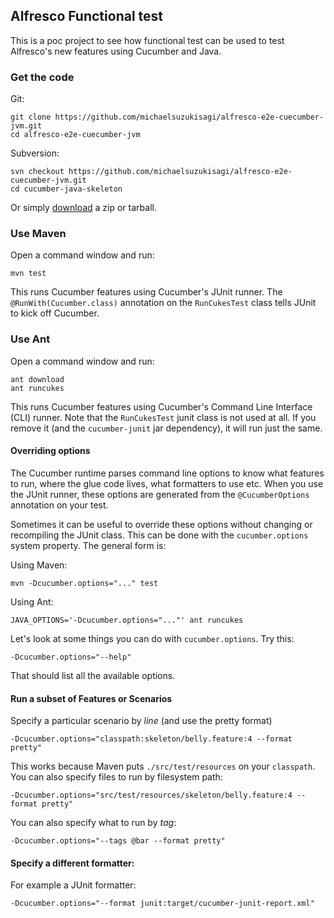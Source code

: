 ## Alfresco Functional test

This is a poc project to see how functional test can be used to test Alfresco's new features using Cucumber and Java.

### Get the code

Git:

    git clone https://github.com/michaelsuzukisagi/alfresco-e2e-cuecumber-jvm.git
    cd alfresco-e2e-cuecumber-jvm

Subversion:

    svn checkout https://github.com/michaelsuzukisagi/alfresco-e2e-cuecumber-jvm.git
    cd cucumber-java-skeleton

Or simply [download](https://github.com/cucumber/cucumber-java-skeleton/releases) a zip or tarball.

### Use Maven

Open a command window and run:

    mvn test

This runs Cucumber features using Cucumber's JUnit runner. The `@RunWith(Cucumber.class)` annotation on the `RunCukesTest`
class tells JUnit to kick off Cucumber.

### Use Ant

Open a command window and run:

    ant download
    ant runcukes

This runs Cucumber features using Cucumber's Command Line Interface (CLI) runner. Note that the `RunCukesTest` junit class is not used at all.
If you remove it (and the `cucumber-junit` jar dependency), it will run just the same.

#### Overriding options

The Cucumber runtime parses command line options to know what features to run, where the glue code lives, what formatters to use etc.
When you use the JUnit runner, these options are generated from the `@CucumberOptions` annotation on your test.

Sometimes it can be useful to override these options without changing or recompiling the JUnit class. This can be done with the
`cucumber.options` system property. The general form is:

Using Maven:

    mvn -Dcucumber.options="..." test

Using Ant:

    JAVA_OPTIONS='-Dcucumber.options="..."' ant runcukes

Let's look at some things you can do with `cucumber.options`. Try this:

    -Dcucumber.options="--help"

That should list all the available options.

#### Run a subset of Features or Scenarios

Specify a particular scenario by *line* (and use the pretty format)

    -Dcucumber.options="classpath:skeleton/belly.feature:4 --format pretty"

This works because Maven puts `./src/test/resources` on your `classpath`.
You can also specify files to run by filesystem path:

    -Dcucumber.options="src/test/resources/skeleton/belly.feature:4 --format pretty"

You can also specify what to run by *tag*:

    -Dcucumber.options="--tags @bar --format pretty"


#### Specify a different formatter:

For example a JUnit formatter:

    -Dcucumber.options="--format junit:target/cucumber-junit-report.xml"
